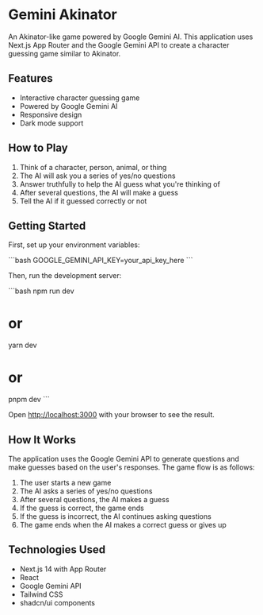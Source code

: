 # Gemini Akinator

An Akinator-like game powered by Google Gemini AI. This application uses Next.js App Router and the Google Gemini API to create a character guessing game similar to Akinator.

## Features

- Interactive character guessing game
- Powered by Google Gemini AI
- Responsive design
- Dark mode support

## How to Play

1. Think of a character, person, animal, or thing
2. The AI will ask you a series of yes/no questions
3. Answer truthfully to help the AI guess what you're thinking of
4. After several questions, the AI will make a guess
5. Tell the AI if it guessed correctly or not

## Getting Started

First, set up your environment variables:

\`\`\`bash
GOOGLE_GEMINI_API_KEY=your_api_key_here
\`\`\`

Then, run the development server:

\`\`\`bash
npm run dev
# or
yarn dev
# or
pnpm dev
\`\`\`

Open [http://localhost:3000](http://localhost:3000) with your browser to see the result.

## How It Works

The application uses the Google Gemini API to generate questions and make guesses based on the user's responses. The game flow is as follows:

1. The user starts a new game
2. The AI asks a series of yes/no questions
3. After several questions, the AI makes a guess
4. If the guess is correct, the game ends
5. If the guess is incorrect, the AI continues asking questions
6. The game ends when the AI makes a correct guess or gives up

## Technologies Used

- Next.js 14 with App Router
- React
- Google Gemini API
- Tailwind CSS
- shadcn/ui components

